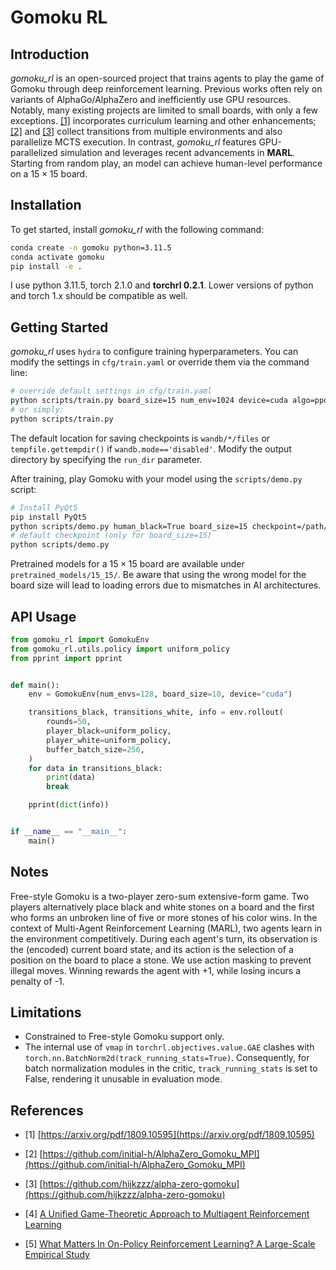 # Gomoku RL

## Introduction

*gomoku_rl* is an open-sourced project that trains agents to play the game of Gomoku through deep reinforcement learning. Previous works often rely on variants of AlphaGo/AlphaZero and inefficiently use GPU resources. Notably, many existing projects are limited to small boards, with only a few exceptions. [[1]](#refer-anchor-1) incorporates curriculum learning and other enhancements;  [[2]](#refer-anchor-2)  and  [[3]](#refer-anchor-3)  collect transitions from multiple environments and also parallelize MCTS execution. In contrast, *gomoku_rl* features GPU-parallelized simulation and leverages recent advancements in **MARL**. Starting from random play, an model can achieve human-level performance on a $15\times15$ board.

## Installation

To get started, install *gomoku_rl* with the following command:

```bash
conda create -n gomoku python=3.11.5
conda activate gomoku
pip install -e .
```

I use python 3.11.5, torch 2.1.0 and **torchrl 0.2.1**. Lower versions of python and torch 1.x should be compatible as well. 

## Getting Started

*gomoku_rl* uses `hydra` to configure training hyperparameters. You can modify the settings in `cfg/train.yaml` or override them via the command line:

```bash
# override default settings in cfg/train.yaml
python scripts/train.py board_size=15 num_env=1024 device=cuda algo=ppo epochs=100 wandb.mode=online
# or simply:
python scripts/train.py
```

The default location for saving checkpoints is `wandb/*/files` or `tempfile.gettempdir()` if `wandb.mode=='disabled'`. Modify the output directory by specifying the `run_dir` parameter.

After training, play Gomoku with your model using the `scripts/demo.py` script:

```bash
# Install PyQt5
pip install PyQt5
python scripts/demo.py human_black=True board_size=15 checkpoint=/path/to/your/model
# default checkpoint (only for board_size=15)
python scripts/demo.py
```

Pretrained models for a $15\times15$ board are available under  `pretrained_models/15_15/`. Be aware that using the wrong model  for the board size will lead to loading errors due to mismatches in AI architectures.

## API Usage

```python
from gomoku_rl import GomokuEnv
from gomoku_rl.utils.policy import uniform_policy
from pprint import pprint


def main():
    env = GomokuEnv(num_envs=128, board_size=10, device="cuda")

    transitions_black, transitions_white, info = env.rollout(
        rounds=50,
        player_black=uniform_policy,
        player_white=uniform_policy,
        buffer_batch_size=256,
    )
    for data in transitions_black:
        print(data)
        break

    pprint(dict(info))


if __name__ == "__main__":
    main()

```

## Notes

Free-style Gomoku is a two-player zero-sum extensive-form game. Two players alternatively place black and white stones on a board and the first who forms an unbroken line of five or more stones of his color wins. In the context of Multi-Agent Reinforcement Learning (MARL), two agents learn in the environment competitively. During each agent's turn, its observation is the (encoded) current board state, and its action is the selection of a position on the board to place a stone. We use action masking to prevent illegal moves. Winning rewards the agent with +1, while losing incurs a penalty of -1. 

## Limitations

- Constrained to Free-style Gomoku support only.
- The internal use of `vmap` in `torchrl.objectives.value.GAE` clashes with `torch.nn.BatchNorm2d(track_running_stats=True)`. Consequently, for batch normalization modules in the critic, `track_running_stats` is set to False, rendering it unusable in evaluation mode.

## References

<div id="refer-anchor-1"></div>

- [1] [https://arxiv.org/pdf/1809.10595](https://arxiv.org/pdf/1809.10595)

<div id="refer-anchor-2"></div>

- [2] [https://github.com/initial-h/AlphaZero_Gomoku_MPI](https://github.com/initial-h/AlphaZero_Gomoku_MPI)

<div id="refer-anchor-3"></div>

- [3] [https://github.com/hijkzzz/alpha-zero-gomoku](https://github.com/hijkzzz/alpha-zero-gomoku)

<div id="refer-anchor-4"></div>

- [4] [A Unified Game-Theoretic Approach to Multiagent Reinforcement Learning](https://arxiv.org/pdf/1711.00832.pdf)

<div id="refer-anchor-5"></div>

- [5] [What Matters In On-Policy Reinforcement Learning? A Large-Scale Empirical Study](https://arxiv.org/pdf/2006.05990.pdf)